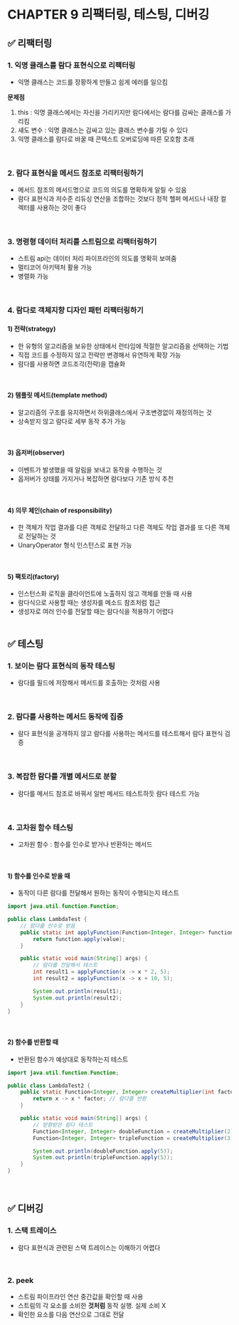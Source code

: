 # CHAPTER 9 리팩터링, 테스팅, 디버깅

## ✅ 리팩터링
### 1. 익명 클래스를 람다 표현식으로 리팩터링
- 익명 클래스는 코드를 장황하게 만들고 쉽게 에러를 일으킴   

**문제점**
1. this : 익명 클래스에서는 자신을 가리키지만 람다에서는 람다를 감싸는 클래스를 가리킴
2. 섀도 변수 : 익명 클래스는 감싸고 있는 클래스 변수를 가릴 수 있다
3. 익명 클래스를 람다로 바꿀 때 콘텍스트 오버로딩에 따른 모호함 초래
<br>

### 2. 람다 표현식을 메서드 참조로 리팩터링하기
- 메서드 참조의 메서드명으로 코드의 의도를 명확하게 알릴 수 있음
- 람다 표현식과 저수준 리듀싱 연산을 조합하는 것보다 정적 헬퍼 메서드나 내장 컬렉터를 사용하는 것이 좋다
<br>

### 3. 명령형 데이터 처리를 스트림으로 리팩터링하기
- 스트림 api는 데이터 처리 파이프라인의 의도를 명확히 보여줌
- 멀티코어 아키텍처 활용 가능
- 병렬화 가능
<br>

### 4. 람다로 객체지향 디자인 패턴 리팩터링하기
#### 1) 전략(strategy)
- 한 유형의 알고리즘을 보유한 상태에서 런타임에 적절한 알고리즘을 선택하는 기법
- 직접 코드를 수정하지 않고 전략만 변경해서 유연하게 확장 가능
- 람다를 사용하면 코드조각(전략)을 캡슐화
<br>

#### 2) 템플릿 메서드(template method)
- 알고리즘의 구조를 유지하면서 하위클래스에서 구조변경없이 재정의하는 것
- 상속받지 않고 람다로 세부 동작 추가 가능
<br>

#### 3) 옵저버(observer)
- 이벤트가 발생했을 때 알림을 보내고 동작을 수행하는 것
- 옵저버가 상태를 가지거나 복잡하면 람다보다 기존 방식 추천
<br>

#### 4) 의무 체인(chain of responsibility)
- 한 객체가 작업 결과를 다른 객체로 전달하고 다른 객체도 작업 결과를 또 다른 객체로 전달하는 것
- UnaryOperator<String> 형식 인스턴스로 표현 가능
<br>

#### 5) 팩토리(factory)
- 인스턴스화 로직을 클라이언트에 노출하지 않고 객체를 만들 때 사용
- 람다식으로 사용할 때는 생성자를 메소드 참조처럼 접근
- 생성자로 여러 인수를 전달할 때는 람다식을 적용하기 어렵다
<br><br>

## ✅ 테스팅
### 1. 보이는 람다 표현식의 동작 테스팅
- 람다를 필드에 저장해서 메서드를 호출하는 것처럼 사용
<br>

### 2. 람다를 사용하는 메서드 동작에 집중
- 람다 표현식을 공개하지 않고 람다를 사용하는 메서드를 테스트해서 람다 표현식 검증
<br>

### 3. 복잡한 람다를 개별 메서드로 분할
- 람다를 메서드 참조로 바꿔서 일반 메서드 테스트하듯 람다 테스트 가능
<br>

### 4. 고차원 함수 테스팅
- 고차원 함수 : 함수를 인수로 받거나 반환하는 메서드
<br>

#### 1) 함수를 인수로 받을 때
-  동작이 다른 람다를 전달해서 원하는 동작이 수행되는지 테스트
```java
import java.util.function.Function;

public class LambdaTest {
    // 람다를 인수로 받음
    public static int applyFunction(Function<Integer, Integer> function, int value) {
        return function.apply(value);
    }

    public static void main(String[] args) {
        // 람다를 전달해서 테스트
        int result1 = applyFunction(x -> x * 2, 5);
        int result2 = applyFunction(x -> x + 10, 5);

        System.out.println(result1);
        System.out.println(result2);
    }
}

```
<br>

#### 2) 함수를 반환할 때
- 반환된 함수가 예상대로 동작하는지 테스트
```java
import java.util.function.Function;

public class LambdaTest2 {
    public static Function<Integer, Integer> createMultiplier(int factor) {
        return x -> x * factor; // 람다를 반환
    }

    public static void main(String[] args) {
        // 받환받은 람다 테스트
        Function<Integer, Integer> doubleFunction = createMultiplier(2);
        Function<Integer, Integer> tripleFunction = createMultiplier(3);

        System.out.println(doubleFunction.apply(5));
        System.out.println(tripleFunction.apply(5));
    }
}

```
<br>

## ✅ 디버깅
### 1. 스택 트레이스
- 람다 표현식과 관련된 스택 트레이스는 이해하기 어렵다
<br>

### 2. peek
- 스트림 파이프라인 연산 중간값을 확인할 때 사용
- 스트림의 각 요소를 소비한 **것처럼** 동작 실행. 실제 소비 X
- 확인한 요소를 다음 연산으로 그대로 전달